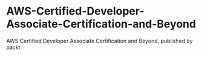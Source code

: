 # AWS-Certified-Developer-Associate-Certification-and-Beyond
AWS Certified Developer Associate Certification and Beyond, published by packt
